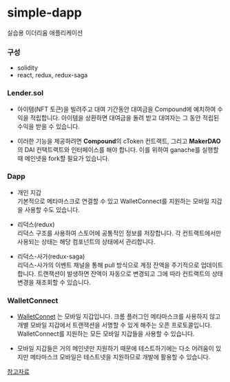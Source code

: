 # simple-dapp
실습용 이더리움 애플리케이션

### 구성

* solidity 
* react, redux, redux-saga

### Lender.sol

* 아이템(NFT 토큰)을 빌려주고 대여 기간동안 대여금을 Compound에 예치하여 수익을 적립합니다. 아이템을 상환하면 대여금을 돌려 받고 대여자는 그 동안 적립된 수익을 받을 수 있습니다.

* 이러한 기능을 제공하려면 <b>Compound</b>의 cToken 컨트랙트, 그리고 <b>MakerDAO</b>의 DAI 컨택트랙트와 인터페이스를 해야 합니다. 이를 위하여 ganache를 실행할 때 메인넷을 fork할 필요가 있습니다.

### Dapp

* 개인 지갑  
  기본적으로 메타마스크로 연결할 수 있고 WalletConnect를 지원하는 모바일 지갑을 사용할 수도 있습니다.

* 리덕스(redux)  
  리덕스 구조를 사용하여 스토어에 공통적인 정보를 저장합니다. 각 컨트랙트에서만 사용되는 상태는 해당 컴포넌트의 상태에서 관리합니다.

* 리덕스-사가(redux-saga)  
  리덕스-사가의 이벤트 채널을 통해 pull 방식으로 계정 잔액을 주기적으로 업데이트 합니다. 트랜잭션이 발생하면 잔액이 
  자동으로 변경되고 그에 따라 컨트랙트의 상태 변경을 재조회할 수 있습니다.

### WalletConnect

* [WalletConnet](https://walletconnect.org/) 는 모바일 지갑입니다. 크롬 플러그인 메타마스크를 사용하지 않고 개별 모바일 지갑에서 트랜잭션을 서명할 수 있게 해주는 오픈 프로토콜입니다. WalletConnect를 지원하는 모든 모바일 지갑들을 사용할 수 있습니다. 

* 모바일 지갑들은 거의 메인넷만 지원하기 때문에 테스트하기에는 다소 어려움이 있지만 메타마스크 모바일은 테스트넷을 지원하므로 개발에 활용할 수 있습니다.

[참고자료](https://bit.ly/3sFHT4T)
